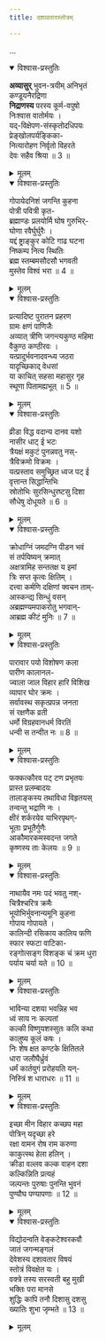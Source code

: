 ```yaml
---
title: दशावतारस्तोत्रम्

---
```


…

<details open><summary>विश्वास-प्रस्तुतिः</summary>

**अव्यासुर्** भुवन-त्रयीम् अनिभृतं  
कण्डूयनैरद्रिणा  
**निद्राणस्य** परस्य कूर्म-वपुषो  
निःश्वास वातोर्मयः ।  
यद्-विक्षेपण-संस्कृतोदधिपयः  
प्रेङ्खोलपर्यङ्किका-  
नित्यारोहण निर्वृतो विहरते  
देवः सहैव श्रिया ॥ 3 ॥
</details>

<details><summary>मूलम्</summary>

अव्यासुर्भुवन त्रयीमनिभृतं  
कण्डूयनैरद्रिणा  
निद्राणस्य परस्य कूर्म वपुषो  
निः श्वास वातोर्मयः ।  
यद्विक्षेपण सं स्कृतो दधिपयः  
प्रेङ्खोलपर्यङ्किका-  
नित्यारोहण निर्वृतो विहरते  
देवः सहैव श्रिया ॥ 3 ॥
</details>

<details open><summary>विश्वास-प्रस्तुतिः</summary>

गोपायेदनिशं जगन्ति कुहना  
पोत्री पवित्री कृत-  
ब्रह्माण्डः प्रलयोर्मि घोष गुरुभिर्-  
घोणा रवैर्घुर्घुरैः ।  
यद्दं ष्ट्राङ्कुर कोटि गाढ घटना  
निष्कम्प नित्य स्थितिः  
ब्रह्म स्तम्बमसौदसौ भगवती  
मुस्तेव विश्वं भरा ॥ 4 ॥
</details>

<details><summary>मूलम्</summary>

गोपायेदनिशं जगन्ति कुहना  
पोत्री पवित्री कृत-  
ब्रह्माण्डः प्रलयोर्मि घोष गुरुभिर्-  
घोणा रवैर्घुर्घुरैः ।  
यद्दं ष्ट्राङ्कुर कोटि गाढ घटना  
निष्कम्प नित्य स्थितिः  
ब्रह्म स्तम्बमसौदसौ भगवती  
मुस्तेव विश्वं भरा ॥ 4 ॥
</details>

<details open><summary>विश्वास-प्रस्तुतिः</summary>

प्रत्यादिष्ट पुरातन प्रहरण  
ग्रामः क्षणं पाणिजैः  
अव्यात् त्रीणि जगन्त्यकुण्ठ महिमा  
वैकुण्ठ कण्ठीरवः ।  
यत्प्रादुर्भवनादवन्ध्य जठरा  
यादृच्छिकाद् वेधसां  
या काचित् सहसा महासुर गृह  
स्थूणा पितामह्यभूत् ॥ 5 ॥
</details>

<details><summary>मूलम्</summary>

प्रत्यादिष्ट पुरातन प्रहरण  
ग्रामः क्षणं पाणिजैः  
अव्यात् त्रीणि जगन्त्यकुण्ठ महिमा  
वैकुण्ठ कण्ठीरवः ।  
यत्प्रादुर्भवनादवन्ध्य जठरा  
यादृच्छिकाद् वेधसां  
या काचित् सहसा महासुर गृह  
स्थूणा पितामह्यभूत् ॥ 5 ॥
</details>

<details open><summary>विश्वास-प्रस्तुतिः</summary>

व्रीडा विद्ध वदान्य दानव यशो  
नासीर धाट् ई भटः  
त्रैयक्षं मकुटं पुनन्नवतु नस्-  
त्रैविक्रमो विक्रमः ।  
यत्प्रस्ताव समुच्छ्रित ध्वज पट् ई  
वृत्तान्त सिद्धान्तिभिः  
स्रोतोभिः सुरसिन्धुरष्टसु दिशा  
सौधेषु दोधूयते ॥ 6 ॥
</details>

<details><summary>मूलम्</summary>

व्रीडा विद्ध वदान्य दानव यशो  
नासीर धाट् ई भटः  
त्रैयक्षं मकुटं पुनन्नवतु नस्-  
त्रैविक्रमो विक्रमः ।  
यत्प्रस्ताव समुच्छ्रित ध्वज पट् ई  
वृत्तान्त सिद्धान्तिभिः  
स्रोतोभिः सुरसिन्धुरष्टसु दिशा  
सौधेषु दोधूयते ॥ 6 ॥
</details>

<details open><summary>विश्वास-प्रस्तुतिः</summary>

क्रोधाग्निं जमदग्नि पीडन भवं  
सं तर्पयिष्यन् क्रमात्  
अक्षत्रामिह सन्ततक्ष य इमां  
त्रिः सप्त कृत्वः क्षितिम् ।  
दत्त्वा कर्मणि दक्षिणां क्वचन ताम्-  
आस्कन्द्य सिन्धुं वसन्  
अब्रह्मण्यमपाकरोतु भगवान्-  
आब्रह्म कीटं मुनिः ॥ 7 ॥
</details>

<details><summary>मूलम्</summary>

क्रोधाग्निं जमदग्नि पीडन भवं  
सं तर्पयिष्यन् क्रमात्  
अक्षत्रामिह सन्ततक्ष य इमां  
त्रिः सप्त कृत्वः क्षितिम् ।  
दत्त्वा कर्मणि दक्षिणां क्वचन ताम्-  
आस्कन्द्य सिन्धुं वसन्  
अब्रह्मण्यमपाकरोतु भगवान्-  
आब्रह्म कीटं मुनिः ॥ 7 ॥
</details>

<details open><summary>विश्वास-प्रस्तुतिः</summary>

पारावार पयो विशोषण कला  
पारीण कालानल-  
ज्वाला जाल विहार हारि विशिख  
व्यापार घोर क्रमः ।  
सर्वावस्थ सकृत्प्रपन्न जनता  
सं रक्षणैक व्रती  
धर्मो विग्रहवानधर्म विरतिं  
धन्वी स तन्वीत नः ॥ 8 ॥
</details>

<details><summary>मूलम्</summary>

पारावार पयो विशोषण कला  
पारीण कालानल-  
ज्वाला जाल विहार हारि विशिख  
व्यापार घोर क्रमः ।  
सर्वावस्थ सकृत्प्रपन्न जनता  
सं रक्षणैक व्रती  
धर्मो विग्रहवानधर्म विरतिं  
धन्वी स तन्वीत नः ॥ 8 ॥
</details>

<details open><summary>विश्वास-प्रस्तुतिः</summary>

फक्कत्कौरव पट् टण प्रभृतयः  
प्रास्त प्रलम्बादयः  
तालाङ्कस्य तथाविधा विहृतयस्  
तन्वन्तु भद्राणि नः ।  
क्षीरं शर्करयेव याभिरपृथग्-  
भूताः प्रभूतैर्गुणैः  
आकौमारकमस्वदन्त जगते  
कृष्णस्य ताः केलयः ॥ 9 ॥
</details>

<details><summary>मूलम्</summary>

फक्कत्कौरव पट् टण प्रभृतयः  
प्रास्त प्रलम्बादयः  
तालाङ्कस्य तथाविधा विहृतयस्  
तन्वन्तु भद्राणि नः ।  
क्षीरं शर्करयेव याभिरपृथग्-  
भूताः प्रभूतैर्गुणैः  
आकौमारकमस्वदन्त जगते  
कृष्णस्य ताः केलयः ॥ 9 ॥
</details>

<details open><summary>विश्वास-प्रस्तुतिः</summary>

नाथायैव नमः पदं भवतु नश्-  
चित्रैश्चरित्र क्रमैः  
भूयोभिर्भुवनान्यमूनि कुहना  
गोपाय गोपायते ।  
कालिन्दी रसिकाय कालिय फणि  
स्फार स्फटा वाटिका-  
रङ्गोत्सङ्ग विशङ्क चं क्रम धुरा  
पर्याय चर्या यते ॥ 10 ॥
</details>

<details><summary>मूलम्</summary>

नाथायैव नमः पदं भवतु नश्-  
चित्रैश्चरित्र क्रमैः  
भूयोभिर्भुवनान्यमूनि कुहना  
गोपाय गोपायते ।  
कालिन्दी रसिकाय कालिय फणि  
स्फार स्फटा वाटिका-  
रङ्गोत्सङ्ग विशङ्क चं क्रम धुरा  
पर्याय चर्या यते ॥ 10 ॥
</details>

<details open><summary>विश्वास-प्रस्तुतिः</summary>

भाविन्या दशया भवन्निह भव  
ध्वं साय नः कल्पतां  
कल्की विष्णुयशस्सुतः कलि कथा  
कालुष्य कूलं कषः ।  
निः शेष क्षत कण्टके क्षितितले  
धारा जलौघैर्ध्रुवं  
धर्मं कार्तयुगं प्ररोहयति यन्-  
निस्त्रिं श धाराधरः ॥ 11 ॥
</details>

<details><summary>मूलम्</summary>

भाविन्या दशया भवन्निह भव  
ध्वं साय नः कल्पतां  
कल्की विष्णुयशस्सुतः कलि कथा  
कालुष्य कूलं कषः ।  
निः शेष क्षत कण्टके क्षितितले  
धारा जलौघैर्ध्रुवं  
धर्मं कार्तयुगं प्ररोहयति यन्-  
निस्त्रिं श धाराधरः ॥ 11 ॥
</details>

<details open><summary>विश्वास-प्रस्तुतिः</summary>

इच्छा मीन विहार कच्छप महा  
पोत्रिन् यदृच्छा हरे  
रक्षा वामन रोष राम करुणा  
काकुत्स्थ हेला हलिन् ।  
क्रीडा वल्लव कल्क वाहन दशा  
कल्किन्निति प्रत्यहं  
जल्पन्तः पुरुषाः पुनन्ति भुवनं  
पुण्यौघ पण्यापणाः ॥ 12 ॥
</details>

<details><summary>मूलम्</summary>

इच्छा मीन विहार कच्छप महा  
पोत्रिन् यदृच्छा हरे  
रक्षा वामन रोष राम करुणा  
काकुत्स्थ हेला हलिन् ।  
क्रीडा वल्लव कल्क वाहन दशा  
कल्किन्निति प्रत्यहं  
जल्पन्तः पुरुषाः पुनन्ति भुवनं  
पुण्यौघ पण्यापणाः ॥ 12 ॥
</details>

<details open><summary>विश्वास-प्रस्तुतिः</summary>

विद्योदन्वति वेङ्कटेश्वरकवौ  
जातं जगन्मङ्गलं  
देवेशस्य दशावतार विषयं  
स्तोत्रं विवक्षेत यः ।  
वक्त्रे तस्य सरस्वती बहु मुखी  
भक्तिः परा मानसे  
शुद्धिः कापि तनौ दिशासु दशसु  
ख्यातिः शुभा जृम्भते ॥ 13 ॥
</details>

<details><summary>मूलम्</summary>

विद्योदन्वति वेङ्कटेश्वरकवौ  
जातं जगन्मङ्गलं  
देवेशस्य दशावतार विषयं  
स्तोत्रं विवक्षेत यः ।  
वक्त्रे तस्य सरस्वती बहु मुखी  
भक्तिः परा मानसे  
शुद्धिः कापि तनौ दिशासु दशसु  
ख्यातिः शुभा जृम्भते ॥ 13 ॥
</details>